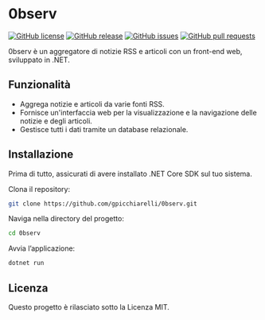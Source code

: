 # 0bserv

[![GitHub license](https://img.shields.io/github/license/gpicchiarelli/0bserv)](https://github.com/tuonome/0bserv/blob/main/LICENSE)
[![GitHub release](https://img.shields.io/github/v/release/gpicchiarelli/0bserv)](https://github.com/tuonome/0bserv/releases)
[![GitHub issues](https://img.shields.io/github/issues/gpicchiarelli/0bserv)](https://github.com/tuonome/0bserv/issues)
[![GitHub pull requests](https://img.shields.io/github/issues-pr/gpicchiarelli/0bserv)](https://github.com/tuonome/0bserv/pulls)

0bserv è un aggregatore di notizie RSS e articoli con un front-end web, sviluppato in .NET.

## Funzionalità

- Aggrega notizie e articoli da varie fonti RSS.
- Fornisce un'interfaccia web per la visualizzazione e la navigazione delle notizie e degli articoli.
- Gestisce tutti i dati tramite un database relazionale.

## Installazione
Prima di tutto, assicurati di avere installato .NET Core SDK sul tuo sistema.

Clona il repository:
 ```bash
git clone https://github.com/gpicchiarelli/0bserv.git
 ```

Naviga nella directory del progetto:

 ```bash
cd 0bserv
 ```

Avvia l’applicazione:
 ```bash
dotnet run
 ```

## Licenza
Questo progetto è rilasciato sotto la Licenza MIT.
